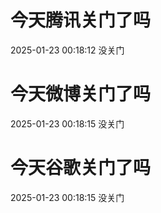 # 今天腾讯关门了吗

2025-01-23 00:18:12 没关门

# 今天微博关门了吗

2025-01-23 00:18:15 没关门

# 今天谷歌关门了吗

2025-01-23 00:18:15 没关门

